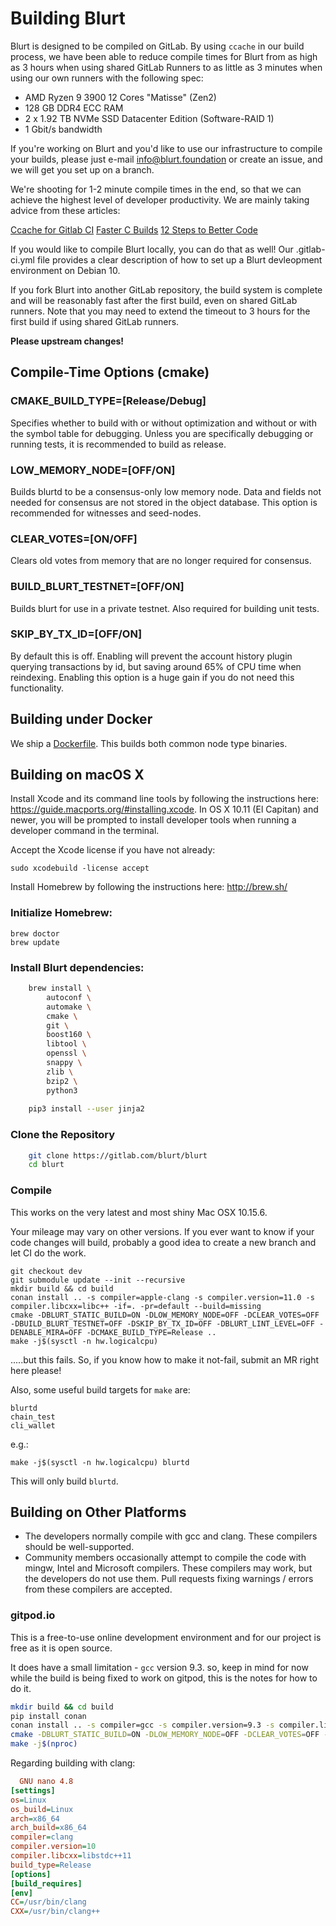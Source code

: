 # Building Blurt

Blurt is designed to be compiled on GitLab.  By using `ccache` in our build process, we have been able to reduce compile times for Blurt from as high as 3 hours when using shared GitLab Runners to as little as 3 minutes when using our own runners with the following spec:

* AMD Ryzen 9 3900 12 Cores "Matisse" (Zen2)
* 128 GB DDR4 ECC RAM
* 2 x 1.92 TB NVMe SSD Datacenter Edition (Software-RAID 1)
* 1 Gbit/s bandwidth

If you're working on Blurt and you'd like to use our infrastructure to compile your builds, please just e-mail info@blurt.foundation or create an issue, and we will get you set up on a branch.  

We're shooting for 1-2 minute compile times in the end, so that we can achieve the highest level of developer productivity.  We are mainly taking advice from these  articles:

[Ccache for Gitlab CI](https://gould.cx/ted/blog/2017/06/10/ccache-for-Gitlab-CI/)
[Faster C Builds](https://www.bitsnbites.eu/faster-c-builds/)
[12 Steps to Better Code](https://www.joelonsoftware.com/2000/08/09/the-joel-test-12-steps-to-better-code/)

If you would like to compile Blurt locally, you can do that as well!  Our .gitlab-ci.yml file provides a clear description of how to set up a Blurt devleopment environment on Debian 10.  

If you fork Blurt into another GitLab repository, the build system is complete and will be reasonably fast after the first build, even on shared GitLab runners.   Note that you may need to extend the timeout to 3 hours for the first build if using shared GitLab runners. 

**Please upstream changes!**

## Compile-Time Options (cmake)

### CMAKE_BUILD_TYPE=[Release/Debug]

Specifies whether to build with or without optimization and without or with
the symbol table for debugging. Unless you are specifically debugging or
running tests, it is recommended to build as release.

### LOW_MEMORY_NODE=[OFF/ON]

Builds blurtd to be a consensus-only low memory node. Data and fields not
needed for consensus are not stored in the object database.  This option is
recommended for witnesses and seed-nodes.

### CLEAR_VOTES=[ON/OFF]

Clears old votes from memory that are no longer required for consensus.

### BUILD_BLURT_TESTNET=[OFF/ON]

Builds blurt for use in a private testnet. Also required for building unit tests.

### SKIP_BY_TX_ID=[OFF/ON]

By default this is off. Enabling will prevent the account history plugin querying transactions 
by id, but saving around 65% of CPU time when reindexing. Enabling this option is a
huge gain if you do not need this functionality.

## Building under Docker

We ship a [Dockerfile](https://gitlab.com/blurt/docker).  This builds both common node type binaries.

## Building on macOS X

Install Xcode and its command line tools by following the instructions here:
https://guide.macports.org/#installing.xcode.  In OS X 10.11 (El Capitan)
and newer, you will be prompted to install developer tools when running a
developer command in the terminal.

Accept the Xcode license if you have not already:

    sudo xcodebuild -license accept

Install Homebrew by following the instructions here: http://brew.sh/

### Initialize Homebrew:

    brew doctor
    brew update

### Install Blurt dependencies:

```bash
    brew install \
        autoconf \
        automake \
        cmake \
        git \
        boost160 \
        libtool \
        openssl \
        snappy \
        zlib \
        bzip2 \
        python3
        
    pip3 install --user jinja2
```

### Clone the Repository

```bash
    git clone https://gitlab.com/blurt/blurt
    cd blurt
```

### Compile
This works on the very latest and most shiny Mac OSX 10.15.6.  

Your mileage may vary on other versions.  If you ever want to know if your code changes will build, probably a good idea to create a new branch and let CI do the work.  

    git checkout dev
    git submodule update --init --recursive
    mkdir build && cd build
    conan install .. -s compiler=apple-clang -s compiler.version=11.0 -s compiler.libcxx=libc++ -if=. -pr=default --build=missing
    cmake -DBLURT_STATIC_BUILD=ON -DLOW_MEMORY_NODE=OFF -DCLEAR_VOTES=OFF -DBUILD_BLURT_TESTNET=OFF -DSKIP_BY_TX_ID=OFF -DBLURT_LINT_LEVEL=OFF -DENABLE_MIRA=OFF -DCMAKE_BUILD_TYPE=Release ..
    make -j$(sysctl -n hw.logicalcpu)
    
.....but this fails.  So, if you know how to make it not-fail, submit an MR right here please!

Also, some useful build targets for `make` are:

    blurtd
    chain_test
    cli_wallet

e.g.:

    make -j$(sysctl -n hw.logicalcpu) blurtd

This will only build `blurtd`.

## Building on Other Platforms

- The developers normally compile with gcc and clang. These compilers should
  be well-supported.
- Community members occasionally attempt to compile the code with mingw,
  Intel and Microsoft compilers. These compilers may work, but the
  developers do not use them. Pull requests fixing warnings / errors from
  these compilers are accepted.

### gitpod.io

This is a free-to-use online development environment and for our project is 
free as it is open source.

It does have a small limitation - `gcc` version 9.3. so, keep in mind for 
now while the build is being fixed to work on gitpod, this is the notes for 
how to do it.

```bash
mkdir build && cd build
pip install conan
conan install .. -s compiler=gcc -s compiler.version=9.3 -s compiler.libcxx=libstdc++ -if=. -pr=default --build=missing
cmake -DBLURT_STATIC_BUILD=ON -DLOW_MEMORY_NODE=OFF -DCLEAR_VOTES=OFF -DBUILD_BLURT_TESTNET=OFF -DSKIP_BY_TX_ID=OFF -DBLURT_LINT_LEVEL=OFF -DENABLE_MIRA=OFF -DCMAKE_BUILD_TYPE=Release ..
make -j$(nproc)
```

Regarding building with clang:

```ini
  GNU nano 4.8                                                                                       /home/loki/.conan/profiles/default                                                                                                 
[settings]
os=Linux
os_build=Linux
arch=x86_64
arch_build=x86_64
compiler=clang
compiler.version=10
compiler.libcxx=libstdc++11
build_type=Release
[options]
[build_requires]
[env]
CC=/usr/bin/clang
CXX=/usr/bin/clang++
```